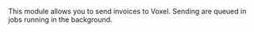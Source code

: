 This module allows you to send invoices to Voxel. Sending are queued in
jobs running in the background.
